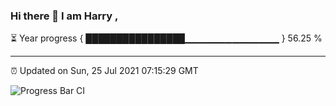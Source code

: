 ### Hi there 👋 I am Harry , 

⏳ Year progress { ████████████████▁▁▁▁▁▁▁▁▁▁▁▁▁▁ } 56.25 %

---

⏰ Updated on Sun, 25 Jul 2021 07:15:29 GMT

![Progress Bar CI](https://github.com/duykhang68/duykhang68/workflows/Progress%20Bar%20CI/badge.svg)
